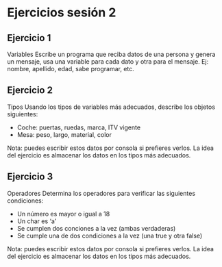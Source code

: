 # Ejercicios sesión 2

## Ejercicio 1

Variables Escribe un programa que reciba datos de una persona y genera un mensaje, usa una variable para cada dato y otra para el mensaje. Ej: nombre, apellido, edad, sabe programar, etc.

## Ejercicio 2

Tipos Usando los tipos de variables más adecuados, describe los objetos siguientes:

- Coche: puertas, ruedas, marca, ITV vigente
- Mesa: peso, largo, material, color

Nota: puedes escribir estos datos por consola si prefieres verlos. La idea del ejercicio es almacenar los datos en los tipos más adecuados.

## Ejercicio 3

Operadores Determina los operadores para verificar las siguientes condiciones:

- Un número es mayor o igual a 18
- Un char es ‘a’
- Se cumplen dos conciones a la vez (ambas verdaderas)
- Se cumple una de dos condiciones a la vez (una true y otra false)

Nota: puedes escribir estos datos por consola si prefieres verlos. La idea del ejercicio es almacenar los datos en los tipos más adecuados.